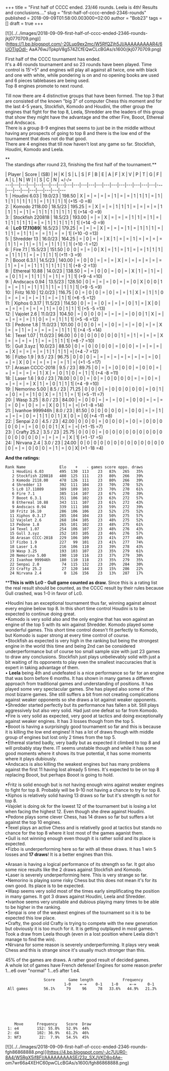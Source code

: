+++
title = "First half of CCCC ended. 23/46 rounds. Leela is 4th! Results and conclusions...."
slug = "first-half-of-cccc-ended-2346-rounds"
published = 2018-09-09T01:58:00.003000+02:00
author = "Bob23"
tags = []
draft = true
+++

[![](../../images/2018-09-09-first-half-of-cccc-ended-2346-rounds-
jkj0770709.png)](https://1.bp.blogspot.com/-20Lup9ex2mc/W5RfQZjh5JI/AAAAAAAAAR4/6UOTlgOdI-
AaA76wJTpkpV8g574ZCfEQwCLcBGAs/s1600/jkj0770709.png)

  
First half of the CCCC tournament has ended.  
It's a 46 rounds tournament and so 23 rounds have been played. Time control is
15'+5" and engines will play all against all twice, one with black and one
with white, while pondering is on and no opening books are used and 6 pieces
tablebases are being used.  
Top 8 engines promote to next round.  
  
  
Till now there are 4 distinctive groups that have been formed. The top 3 that
are consisted of the known "big 3" of computer Chess this moment and for the
last 4-5 years, Stockfish, Komodo and Houdini, the other group the engines
that fight for the top 8, Leela, Shredder are the leaders of this group that
show they might have the advantage and the other Fire, Booot, Ethereal and
Andscacs.  
There is a group 8-9 engines that seems to just be in the middle without
having any prospects of going to top 8 and there is the low end of the
tournament that does not do that good.  
There are 4 engines that till now haven't lost any game so far. Stockfish,
Houdini, Komodo and Leela.  
  
 **  
The standings after round 23, finishing the first half of the tournament.**  
  
| Player | Score  | (SB)  | H | K | S | L | S | F | B | E | A | F | X | V | P
| T | G | F | A | L | N | W | I | S | C | N | +/-/=  
---|---|---|---|---|---|---|---|---|---|---|---|---|---|---|---|---|---|---|---|---|---|---|---|---|---|---|---|---  
1: | Houdini 6.03 | 19.0/23 | 198.50  | X | = | = | = | = | 1 | = | = | 1 | 1
| 1 | = | 1 | 1 | 1 | 1 | 1 | 1 | 1 | = | 1 | 1 | 1 | 1| (+15 -0 =8)  
2: | Komodo 2118.00 | 18.5/23 | 195.25  | = | X | = | = | 1 | 1 | 1 | = | = |
= | = | 1 | 1 | 1 | = | 1 | = | 1 | 1 | 1 | 1 | 1 | 1 | 1| (+14 -0 =9)  
3: | Stockfish 220818 | 18.5/23 | 193.00  | = | = | X | = | = | = | 1 | 1 | =
| 1 | = | 1 | 1 | 1 | 1 | 1 | = | = | 1 | 1 | 1 | 1 | 1 | 1| (+14 -0 =9)  
4: | **Lc0 17.11089**|  16.5/23 | 179.25  | = | = | = | X | = | = | = | 1 | =
| 1 | 1 | 1 | = | 1 | 1 | = | 1 | 1 | = | = | 1 | = | = | 1| (+10 -0 =13)  
5: | Shredder 13 | 16.0/23 | 164.25  | = | 0 | = | = | X | 1 | = | = | 1 | = |
= | = | = | 1 | 1 | = | 1 | = | 1 | = | 1 | 1 | 1 | 1| (+10 -1 =12)  
6: | Fire 7.1 | 15.5/23 | 151.50  | 0 | 0 | = | = | 0 | X | = | 1 | = | 1 | =
| = | 1 | 1 | 1 | = | 1 | 1 | 1 | = | = | 1 | 1 | 1| (+11 -3 =9)  
7: | Booot 6.3.1 | 14.5/23 | 140.00  | = | 0 | 0 | = | = | = | X | = | = | = |
= | = | = | 1 | = | = | = | 1 | 1 | 1 | 1 | 1 | 1 | 1| (+8 -2 =13)  
8: | Ethereal 10.88 | 14.0/23 | 138.50  | = | = | 0 | 0 | = | 0 | = | X | 1 |
= | 1 | = | = | 0 | 1 | = | 1 | 1 | 1 | = | 1 | = | 1 | 1| (+9 -4 =10)  
9: | Andscacs 0.94 | 13.5/23 | 128.50  | 0 | = | = | = | 0 | = | = | 0 | X | 0
| 0 | 1 | = | = | 1 | = | 1 | 1 | 1 | 1 | = | 1 | 1 | 1|  (+9 -5 =9)  
10: | Fritz 16.10 | 12.0/23 | 116.75  | 0 | = | 0 | 0 | = | 0 | = | = | 1 | X
| = | 1 | 1 | 0 | = | = | = | = | = | 1 | = | = | 1 | 1| (+6 -5 =12)  
11: | Xiphos 0.3.17 | 11.5/23 | 114.50  | 0 | = | = | 0 | = | = | = | 0 | 1 |
= | X | 0 | = | = | = | = | = | = | 1 | = | 0 | 1 | 1 | 1| (+5 -5 =13)  
12: | Vajolet 2.6 | 11.0/23 | 104.50  | = | 0 | 0 | 0 | = | = | = | = | 0 | 0
| 1 | X | = | = | = | = | = | 1 | 0 | = | = | 1 | 1 | 1| (+5 -6 =12)  
13: | Pedone 1.8 | 11.0/23 | 101.00  | 0 | 0 | 0 | = | = | 0 | = | = | = | 0 |
= | = | X | = | = | 1 | = | = | = | = | = | 1 | 1 | 1| (+4 -5 =14)  
14: | Texel 1.07 | 11.0/23 | 96.00  | 0 | 0 | 0 | 0 | 0 | 0 | 0 | 1 | = | 1 |
= | = | = | X | = | = | = | = | 1 | = | = | 1 | 1 | 1| (+6 -7 =10)  
15: | Gull 3.syz | 10.0/23 | 88.50  | 0 | = | 0 | 0 | 0 | 0 | = | 0 | 0 | = |
= | = | = | = | X | = | = | = | = | 1 | 1 | 1 | 1 | =| (+4 -7 =12)  
16: | Fizbo 1.9 | 9.5 / 23 | 96.75  | 0 | 0 | 0 | = | = | = | = | = | = | = |
= | = | 0 | = | = | X | 0 | = | = | = | = | = | 1 | =| (+1 -5 =17)  
17: | Arasan CCCC-2018 | 9.5 / 23 | 89.75  | 0 | = | = | 0 | 0 | 0 | = | 0 | 0
| = | = | = | = | = | = | 1 | X | = | 0 | 1 | 0 | = | 1 | 1| (+4 -8 =11)  
18: | Laser 1.6 | 9.0 / 23 | 78.00  | 0 | 0 | = | 0 | = | 0 | 0 | 0 | 0 | = |
= | 0 | = | = | = | = | = | X | 1 | = | 0 | 1 | 1 | 1| (+4 -9 =10)  
19: | Nemorino 5.00 | 8.5 / 23 | 71.25  | 0 | 0 | 0 | = | 0 | 0 | 0 | 0 | 0 |
= | 0 | 1 | = | 0 | = | = | 1 | 0 | X | = | 1 | 1 | = | 1| (+5 -11 =7)  
20: | Wasp 3.25 | 8.0 / 23 | 84.00  | = | 0 | 0 | = | = | = | 0 | = | 0 | 0 |
= | = | = | = | 0 | = | 0 | = | = | X | 0 | 1 | = | =| (+1 -8 =14)  
21: | Ivanhoe 999946h | 8.0 / 23 | 81.50  | 0 | 0 | 0 | 0 | 0 | = | 0 | 0 | =
| = | 1 | = | = | = | 0 | = | 1 | 1 | 0 | 1 | X | 0 | = | 0| (+4 -11 =8)  
22: | Senpai 2.0 | 4.5 / 23 | 42.00  | 0 | 0 | 0 | = | 0 | 0 | 0 | = | 0 | = |
0 | 0 | 0 | 0 | 0 | = | = | 0 | 0 | 0 | 1 | X | = | =| (+1 -15 =7)  
23: | Crafty 25.2 | 3.5 / 23 | 25.75  | 0 | 0 | 0 | = | 0 | 0 | 0 | 0 | 0 | 0
| 0 | 0 | 0 | 0 | 0 | 0 | 0 | 0 | = | = | = | = | X | 1| (+1 -17 =5)  
24: | Nirvana 2.4 | 3.0 / 23 | 24.00  | 0 | 0 | 0 | 0 | 0 | 0 | 0 | 0 | 0 | 0
| 0 | 0 | 0 | 0 | = | = | 0 | 0 | 0 | = | 1 | = | 0 | X| (+1 -18 =4)  
  
  
  
 **And the ratings:**  

    
    
    Rank Name               Elo    +    - games score oppo. draws   
       1 Houdini 6.03       495  130  113    23   83%   265   35%   
       2 Stockfish 220818   480  125  111    23   80%   266   39%   
       3 Komodo 2118.00     478  126  111    23   80%   266   39%   
       4 Shredder 13        392  111  104    23   70%   270   52%   
       5 Lc0 17.11089       389  109  103    23   70%   270   61%   
       6 Fire 7.1           385  114  107    23   67%   270   39%   
       7 Booot 6.3.1        351  106  102    23   63%   272   57%   
       8 Ethereal 10.88     343  111  107    23   61%   272   43%   
       9 Andscacs 0.94      339  111  108    23   59%   272   39%   
      10 Fritz 16.10        286  106  106    23   52%   275   52%   
      11 Xiphos 0.3.17      285  104  104    23   50%   275   57%   
      12 Vajolet 2.6        268  104  105    23   48%   275   52%   
      13 Pedone 1.8         265  101  102    23   48%   275   61%   
      14 Texel 1.07         254  106  107    23   48%   276   43%   
      15 Gull 3.syz         252  103  105    23   46%   276   57%   
      16 Arasan CCCC-2018   229  106  109    23   41%   277   48%   
      17 Fizbo 1.9          227   99  101    23   41%   277   74%   
      18 Laser 1.6          216  106  110    23   39%   278   43%   
      19 Wasp 3.25          193  103  107    23   35%   279   61%   
      20 Nemorino 5.00      190  110  116    23   37%   279   30%   
      21 Ivanhoe 999946h    180  110  118    23   35%   279   35%   
      22 Senpai 2.0          74  115  132    23   20%   284   30%   
      23 Crafty 25.2         27  120  144    23   15%   286   22%   
      24 Nirvana 2.4          0  126  156    23   13%   287   17%   
    

  
****This is with Lc0 - Gull game counted as draw.** Since this is a rating
list the real result should be counted, as the CCCC result by their rules
because Gull crashed, was 1-0 in favor of Lc0.  
  
  
  
•Houdini has an exceptional tournament thus far, winning against almost every
engine below top 8. In this short time control Houdini is to be expected to
continue doing great.  
•Komodo is very solid also and the only engine that has won against an engine
of the top 5 with its win against Shredder. Komodo played some wonderful
games. This short time control doesn't fit perfectly to Komodo, but Komodo is
super strong at every time control of course.  
•Stockfish as expected is very high in the ranking but being the strongest
engine in the world this time and being 2nd can be considered underperformance
but of course too small sample size with just 23 games to draw any
conclusions. Stockfish just plays unbelievably solid with just a bit waiting
of its opponents to play even the smallest inaccuracies that is expert in
taking advantage of them.  
• **Leela** being 4th and undefeated is a nice performance so far for an
engine that was born before 6 months. It has shown in many games a different
approach from traditional games and understanding of positions. It has played
some very spectacular games. She has played also some of the most bizarre
games. She still suffers a bit from not creating complications against weaker
opponents so she draws a lot against weaker opponents.  
•Shredder started perfectly but its performance has fallen a bit. Still plays
aggressively but also very solid. Had just one defeat so far from Komodo.  
•Fire is very solid as expected, very good at tactics and doing exceptionally
against weaker engines. It has 3 losses though from the top 5.  
•Booot is having a surprisingly good tournament so far and this is because it
is killing the low end engines! It has a lot of draws though with middle group
of engines but lost only 2 times from the top 5.  
•Ethereal started badly, very badly but as expected it climbed to top 8 and
will probably stay there. IT seems unstable though and while it has some good
moments where it shows its true potential, it has some moments where it plays
dubiously.  
•Andscacs is also killing the weakest engines but has many problems against
the first 11 having lost already 5 times. It's expected to be on top 8
replacing Booot, but perhaps Booot is going to hold.  
  
•Fritz is solid enough but is not having enough wins against weaker engines to
fight for top 8. Probably will be 9-10 not having a chance to try for top 8.  
•Xiphos is relatively solid having 13 draws so far but it's strength is not
for top 8.  
•Vajolet is doing ok for the lowest 12 of the tournament but is losing a lot
when facing the highest 12. Even though she drew against Houdini.  
•Pedone plays some clever Chess, has 14 draws so far but suffers a lot against
the top 10 engines.  
•Texel plays an active Chess and is relativelly good at tactics but stands no
chance for the top 8 where it lost most of the games aganist them.  
•Gull is not winning enough even though it is rather solid and its place is
expected.  
•Fizbo is underperforming here so far with all these draws. It has 1 win 5
losses and **17 draws**! It is a better engines than this.  
  
•Arasan is having a logical performance of its strength so far. It got also
some nice results like the 2 draws against Stockfish and Komodo.  
•Laser is severely underperforming here. This is very strange so far.  
•Nemorino is playing some risky Chess but this does not mean it's for its own
good. Its place is to be expected.  
•Wasp seems very solid most of the times early simplificating the position in
many games. It got 3 draws against Houdini, Leela and Shredder.  
•Ivanhoe seems very unstable and dubious playing many times to be able to be
higher in the ranking.  
•Senpai is one of the weakest engines of the tournament so it is to be
expected this low place.  
•Crafty, the good old Crafty is trying to compete with the new generation but
obviously it is too much for it. It is getting outplayed in most games. Took a
draw from Leela though (even in a lost position where Leela didn't manage to
find the win).  
•Nirvana for some reason is severely underperforming. It plays very weak Chess
and this is strange since it's usually much stronger than this.  
  
  
45% of the games are draws. A rather good result of decided games.  
A whole lot of games have French defense! Engines for some reason prefer
1...e6 over "normal" 1...e5 after 1.e4.  
  
  

    
    
                     Score      Game length             Frequency         
                              1-0    =-=    0-1    1-0     =-=     0-1    
     All games       56.1%     79     96     78   33.6%   44.9%   21.3%   
      
    

  

    
    
        Move      Frequency    Score  Draw   
     1: e4        152: 55.0%   52.9%  44%    
     2: d4        102: 36.9%   61.2%  46%    
     3: Nf3        22:  7.9%   54.5%  45%    
    

  

[![](../../images/2018-09-09-first-half-of-cccc-ended-2346-rounds-
fgh86868888.png)](https://4.bp.blogspot.com/-Jc7UUR0-8A4/W5RgX5if8FI/AAAAAAAAASE/23z_SXJVKD8o4Ae-
om7wr66a4XEHC60pwCLcBGAs/s1600/fgh86868888.png)
